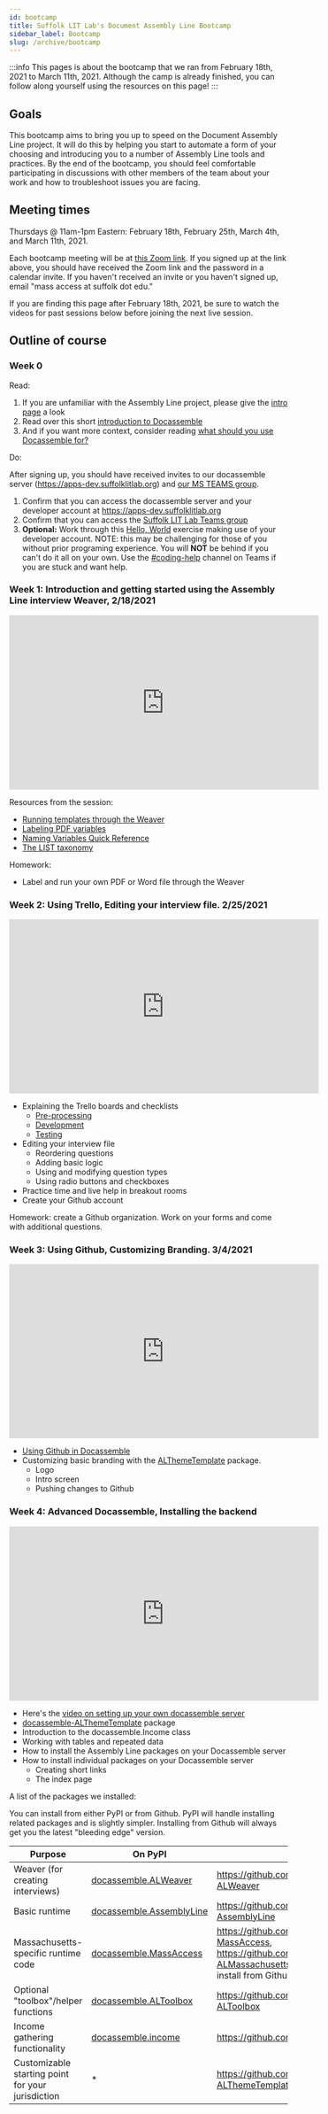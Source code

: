 ```yaml
---
id: bootcamp
title: Suffolk LIT Lab's Document Assembly Line Bootcamp
sidebar_label: Bootcamp
slug: /archive/bootcamp
---
```


:::info
This pages is about the bootcamp that we ran from February 18th, 2021 to March 11th, 2021. Although the camp is already finished, you can
follow along yourself using the resources on this page!
:::

## Goals

This bootcamp aims to bring you up to speed on the Document Assembly Line project. It will do this by helping you start to automate a form of your choosing and introducing you to a number of Assembly Line tools and practices. By the end of the bootcamp, you should feel comfortable participating in discussions with other members of the team about your work and how to troubleshoot issues you are facing.

## Meeting times

Thursdays @ 11am-1pm Eastern: February 18th, February 25th, March 4th, and March 11th, 2021.

Each bootcamp meeting will be at [this Zoom link](https://suffolk.zoom.us/j/96015143827). If you signed up at the link above, you should have received the Zoom link and the password in a calendar invite. If you haven't received an invite or you haven't signed up, email "mass access at suffolk dot edu."

If you are finding this page after February 18th, 2021, be sure to watch the videos for past sessions below before joining the next live session.

## Outline of course

### Week 0

Read:

1. If you are unfamiliar with the Assembly Line project, please give the [intro page](../get_started) a look
1. Read over this short [introduction to Docassemble](https://suffolklitlab.org/legal-tech-class/docs/introduction-to-docassemble)
1. And if you want more context, consider reading [what should you use Docassemble for?](https://suffolklitlab.org/legal-tech-class/docs/practical-guide-docassemble/practical-guide-docassemble)

Do:

After signing up, you should have received invites to our docassemble server (https://apps-dev.suffolklitlab.org) and [our MS TEAMS group](https://teams.microsoft.com/l/channel/19%3a143ac652e7f1494aacda1f6793b21ccc%40thread.tacv2/bootcamp?groupId=eaa9bd9d-cf39-4686-8f30-e55aa9d98c75&tenantId=78733fa9-540e-4eb8-bf29-73c4eeb63412).

1. Confirm that you can access the docassemble server and your developer account at https://apps-dev.suffolklitlab.org
1. Confirm that you can access the [Suffolk LIT Lab Teams group](https://teams.microsoft.com/l/channel/19%3a143ac652e7f1494aacda1f6793b21ccc%40thread.tacv2/bootcamp?groupId=eaa9bd9d-cf39-4686-8f30-e55aa9d98c75&tenantId=78733fa9-540e-4eb8-bf29-73c4eeb63412)
1. **Optional:** Work through this [Hello, World](https://suffolklitlab.org/legal-tech-class/docs/classes/docacon-2020/hello-world) exercise making use of your developer account. NOTE: this may be challenging for those of you without prior programing experience. You will **NOT** be behind if you can't do it all on your own. Use the [#coding-help](https://teams.microsoft.com/l/channel/19%3ae16e9e9701a5445ea4035b5cb776a4cc%40thread.tacv2/coding-help?groupId=eaa9bd9d-cf39-4686-8f30-e55aa9d98c75&tenantId=78733fa9-540e-4eb8-bf29-73c4eeb63412) channel on Teams if you are stuck and want help.

### Week 1: Introduction and getting started using the Assembly Line interview Weaver, 2/18/2021

<iframe width="560" height="315" src="https://www.youtube-nocookie.com/embed/SILuBSKWoaw" title="YouTube video player" frameborder="0" allow="accelerometer; autoplay; clipboard-write; encrypted-media; gyroscope; picture-in-picture" allowfullscreen></iframe>

Resources from the session:

* [Running templates through the Weaver](weaver_overview.md)
* [Labeling PDF variables](pdf_templates.md)
* [Naming Variables Quick Reference](doc_vars_reference.md)
* [The LIST taxonomy](https://taxonomy.legal/)

Homework:

* Label and run your own PDF or Word file through the Weaver

### Week 2: Using Trello, Editing your interview file. 2/25/2021

<iframe width="560" height="315" src="https://www.youtube-nocookie.com/embed/Nn_ciny-xWo" title="YouTube video player" frameborder="0" allow="accelerometer; autoplay; clipboard-write; encrypted-media; gyroscope; picture-in-picture" allowfullscreen></iframe>

* Explaining the Trello boards and checklists
    * [Pre-processing](https://trello.com/b/TLXUvTFb/1-assembly-line-bootcamp-pre-processing)
    * [Development](https://trello.com/b/kciaTOph/2-assembly-line-bootcamp-development)
    * [Testing](https://trello.com/b/om3C3Iy6/3-assembly-line-bootcamp-testing)
* Editing your interview file
    * Reordering questions
    * Adding basic logic
    * Using and modifying question types
    * Using radio buttons and checkboxes
* Practice time and live help in breakout rooms
* Create your Github account

Homework: create a Github organization. Work on your forms and come with
additional questions.

### Week 3: Using Github, Customizing Branding. 3/4/2021

<iframe width="560" height="315" src="https://www.youtube-nocookie.com/embed/VAzXYEacN78" title="YouTube video player" frameborder="0" allow="accelerometer; autoplay; clipboard-write; encrypted-media; gyroscope; picture-in-picture" allowfullscreen></iframe>

* [Using Github in Docassemble](github.md)
* Customizing basic branding with the [ALThemeTemplate](https://github.com/SuffolkLITLab/docassemble-ALThemeTemplate) package.
    * Logo
    * Intro screen
    * Pushing changes to Github

### Week 4: Advanced Docassemble, Installing the backend

<iframe width="560" height="315" src="https://www.youtube-nocookie.com/embed/-YtGtVI79dY" title="YouTube video player" frameborder="0" allow="accelerometer; autoplay; clipboard-write; encrypted-media; gyroscope; picture-in-picture" allowfullscreen></iframe>

* Here's the [video on setting up your own docassemble server](https://www.youtube.com/watch?v=JXdOCLMFPHc) 
* [docassemble-ALThemeTemplate](https://github.com/SuffolkLITLab/docassemble-ALThemeTemplate) package
* Introduction to the docassemble.Income class
* Working with tables and repeated data
* How to install the Assembly Line packages on your Docassemble server
* How to install individual packages on your Docassemble server
    * Creating short links
    * The index page

A list of the packages we installed:

You can install from either PyPI or from Github. PyPI will handle installing
related packages and is slightly simpler. Installing from Github will always get
you the latest "bleeding edge" version.

Purpose | On PyPI | On Github
--------|---------|-------------
Weaver (for creating interviews) | [docassemble.ALWeaver](https://pypi.org/project/docassemble.ALWeaver/) | https://github.com/SuffolkLITLab/docassemble-ALWeaver
Basic runtime | [docassemble.AssemblyLine](https://pypi.org/project/docassemble.AssemblyLine/) | https://github.com/SuffolkLITLab/docassemble-AssemblyLine
Massachusetts-specific runtime code | [docassemble.MassAccess](https://pypi.org/project/docassemble.MassAccess/) | https://github.com/SuffolkLITLab/docassemble-MassAccess, https://github.com/SuffolkLITLab/docassemble-ALMassachusetts (must install separately if you install from Github)
Optional "toolbox"/helper functions | [docassemble.ALToolbox](https://pypi.org/project/docassemble.ALToolbox/) | https://github.com/SuffolkLITLab/docassemble-ALToolbox
Income gathering functionality | [docassemble.income](https://pypi.org/project/docassemble.income/) | https://github.com/GBLS/docassemble-income
Customizable starting point for your jurisdiction | * | https://github.com/SuffolkLITLab/docassemble-ALThemeTemplate
